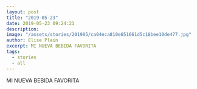 ```yaml
---
layout: post
title: "2019-05-23"
date: 2019-05-23 09:24:21
description: 
image: "/assets/stories/201905/ca04eca810e651661d5c18bee10de477.jpg"
author: Elise Plain
excerpt: MI NUEVA BEBIDA FAVORITA
tags: 
  - stories
  - all
---
```


MI NUEVA BEBIDA FAVORITA
<p></p>
